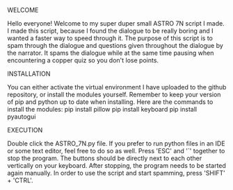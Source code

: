 WELCOME

Hello everyone! Welcome to my super duper small ASTRO 7N script I made. 
I made this script, because I found the dialogue to be really boring and I wanted a faster way to speed through it. 
The purpose of this script is to spam through the dialogue and questions given throughout the dialogue by the narrator. 
It spams the dialogue while at the same time pausing when encountering a copper quiz so you don't lose points. 


INSTALLATION

You can either activate the virtual environment I have uploaded to the github repository, or install the modules yourself. 
Remember to keep your version of pip and python up to date when installing. 
Here are the commands to install the modules:
pip install pillow
pip install keyboard
pip install pyautogui


EXECUTION

Double click the ASTRO_7N.py file. 
If you prefer to run python files in an IDE or some text editor, feel free to do so as well. 
Press 'ESC' and '`' together to stop the program.
The buttons should be directly next to each other vertically on your keyboard. 
After stopping, the program needs to be started again manually. 
In order to use the script and start spamming, press 'SHIFT' + 'CTRL'.
